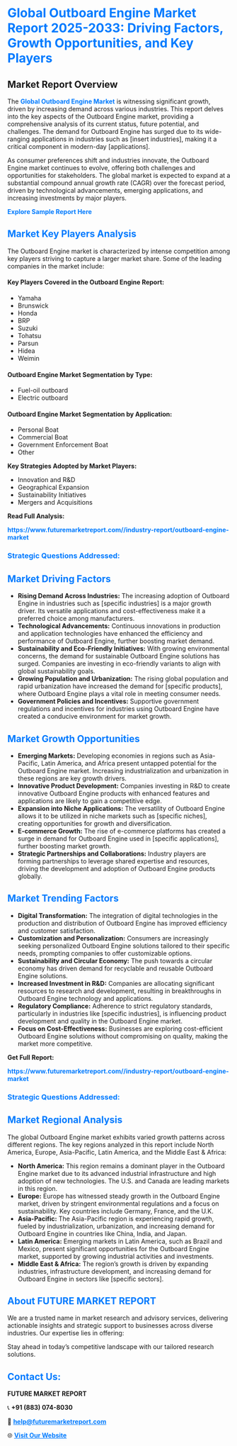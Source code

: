 <h1 style="color: #007BFF;">Global Outboard Engine Market Report 2025-2033: Driving Factors, Growth Opportunities, and Key Players</h1>

<section id="overview">
<h2>Market Report Overview</h2>
<p>The <a href="https://www.futuremarketreport.com//industry-report/outboard-engine-market" style="color: #007BFF; text-decoration: none;"><strong>Global Outboard Engine Market</strong></a> is witnessing significant growth, driven by increasing demand across various industries. This report delves into the key aspects of the Outboard Engine market, providing a comprehensive analysis of its current status, future potential, and challenges. The demand for Outboard Engine has surged due to its wide-ranging applications in industries such as [insert industries], making it a critical component in modern-day [applications].</p>
<p>As consumer preferences shift and industries innovate, the Outboard Engine market continues to evolve, offering both challenges and opportunities for stakeholders. The global market is expected to expand at a substantial compound annual growth rate (CAGR) over the forecast period, driven by technological advancements, emerging applications, and increasing investments by major players.</p>
</section>

<section id="overview">
<p><a href="https://www.futuremarketreport.com//request-sample/reportId=61036" style="color: #007BFF; text-decoration: none;"><strong>Explore Sample Report Here</strong></a></p>
</section>

<section id="key-players">
<h2 style="color: #007BFF;">Market Key Players Analysis</h2>
<p>The Outboard Engine market is characterized by intense competition among key players striving to capture a larger market share. Some of the leading companies in the market include:</p>
<h4>Key Players Covered in the Outboard Engine Report:</h4>
<ul><li>Yamaha</li><li>Brunswick</li><li>Honda</li><li>BRP</li><li>Suzuki</li><li>Tohatsu</li><li>Parsun</li><li>Hidea</li><li>Weimin</li></ul>
<h4>Outboard Engine Market Segmentation by Type:</h4>
<ul><li>Fuel-oil outboard</li><li>Electric outboard</li></ul>

<h4>Outboard Engine Market Segmentation by Application:</h4>
<ul><li>Personal Boat</li><li>Commercial Boat</li><li>Government Enforcement Boat</li><li>Other</li></ul>
<p><strong>Key Strategies Adopted by Market Players:</strong></p>
<ul>
<li>Innovation and R&D</li>
<li>Geographical Expansion</li>
<li>Sustainability Initiatives</li>
<li>Mergers and Acquisitions</li>
</ul>
</section>

<section>
<p><strong>Read Full Analysis: </strong></p><a href="https://www.futuremarketreport.com//industry-report/outboard-engine-market" style="color: #007BFF; text-decoration: none;"><strong>https://www.futuremarketreport.com//industry-report/outboard-engine-market</strong></a>
<h3 style="color: #007BFF;">Strategic Questions Addressed:</h3>
</section>

<section id="driving-factors">
<h2 style="color: #007BFF;">Market Driving Factors</h2>
<ul>
<li><strong>Rising Demand Across Industries:</strong> The increasing adoption of Outboard Engine in industries such as [specific industries] is a major growth driver. Its versatile applications and cost-effectiveness make it a preferred choice among manufacturers.</li>
<li><strong>Technological Advancements:</strong> Continuous innovations in production and application technologies have enhanced the efficiency and performance of Outboard Engine, further boosting market demand.</li>
<li><strong>Sustainability and Eco-Friendly Initiatives:</strong> With growing environmental concerns, the demand for sustainable Outboard Engine solutions has surged. Companies are investing in eco-friendly variants to align with global sustainability goals.</li>
<li><strong>Growing Population and Urbanization:</strong> The rising global population and rapid urbanization have increased the demand for [specific products], where Outboard Engine plays a vital role in meeting consumer needs.</li>
<li><strong>Government Policies and Incentives:</strong> Supportive government regulations and incentives for industries using Outboard Engine have created a conducive environment for market growth.</li>
</ul>
</section>

<section id="growth-opportunities">
<h2 style="color: #007BFF;">Market Growth Opportunities</h2>
<ul>
<li><strong>Emerging Markets:</strong> Developing economies in regions such as Asia-Pacific, Latin America, and Africa present untapped potential for the Outboard Engine market. Increasing industrialization and urbanization in these regions are key growth drivers.</li>
<li><strong>Innovative Product Development:</strong> Companies investing in R&D to create innovative Outboard Engine products with enhanced features and applications are likely to gain a competitive edge.</li>
<li><strong>Expansion into Niche Applications:</strong> The versatility of Outboard Engine allows it to be utilized in niche markets such as [specific niches], creating opportunities for growth and diversification.</li>
<li><strong>E-commerce Growth:</strong> The rise of e-commerce platforms has created a surge in demand for Outboard Engine used in [specific applications], further boosting market growth.</li>
<li><strong>Strategic Partnerships and Collaborations:</strong> Industry players are forming partnerships to leverage shared expertise and resources, driving the development and adoption of Outboard Engine products globally.</li>
</ul>
</section>

<section id="trending-factors">
<h2 style="color: #007BFF;">Market Trending Factors</h2>
<ul>
<li><strong>Digital Transformation:</strong> The integration of digital technologies in the production and distribution of Outboard Engine has improved efficiency and customer satisfaction.</li>
<li><strong>Customization and Personalization:</strong> Consumers are increasingly seeking personalized Outboard Engine solutions tailored to their specific needs, prompting companies to offer customizable options.</li>
<li><strong>Sustainability and Circular Economy:</strong> The push towards a circular economy has driven demand for recyclable and reusable Outboard Engine solutions.</li>
<li><strong>Increased Investment in R&D:</strong> Companies are allocating significant resources to research and development, resulting in breakthroughs in Outboard Engine technology and applications.</li>
<li><strong>Regulatory Compliance:</strong> Adherence to strict regulatory standards, particularly in industries like [specific industries], is influencing product development and quality in the Outboard Engine market.</li>
<li><strong>Focus on Cost-Effectiveness:</strong> Businesses are exploring cost-efficient Outboard Engine solutions without compromising on quality, making the market more competitive.</li>
</ul>
</section>

<section>
<p><strong>Get Full Report: </strong></p><a href="https://www.futuremarketreport.com//industry-report/outboard-engine-market" style="color: #007BFF; text-decoration: none;"><strong>https://www.futuremarketreport.com//industry-report/outboard-engine-market</strong></a>
<h3 style="color: #007BFF;">Strategic Questions Addressed:</h3>
</section>


<section id="regional-analysis">
<h2 style="color: #007BFF;">Market Regional Analysis</h2>
<p>The global Outboard Engine market exhibits varied growth patterns across different regions. The key regions analyzed in this report include North America, Europe, Asia-Pacific, Latin America, and the Middle East & Africa:</p>
<ul>
<li><strong>North America:</strong> This region remains a dominant player in the Outboard Engine market due to its advanced industrial infrastructure and high adoption of new technologies. The U.S. and Canada are leading markets in this region.</li>
<li><strong>Europe:</strong> Europe has witnessed steady growth in the Outboard Engine market, driven by stringent environmental regulations and a focus on sustainability. Key countries include Germany, France, and the U.K.</li>
<li><strong>Asia-Pacific:</strong> The Asia-Pacific region is experiencing rapid growth, fueled by industrialization, urbanization, and increasing demand for Outboard Engine in countries like China, India, and Japan.</li>
<li><strong>Latin America:</strong> Emerging markets in Latin America, such as Brazil and Mexico, present significant opportunities for the Outboard Engine market, supported by growing industrial activities and investments.</li>
<li><strong>Middle East & Africa:</strong> The region’s growth is driven by expanding industries, infrastructure development, and increasing demand for Outboard Engine in sectors like [specific sectors].</li>
</ul>
</section>

<footer>
<h2 style="color: #007BFF;">About FUTURE MARKET REPORT</h2>
<p>We are a trusted name in market research and advisory services, delivering actionable insights and strategic support to businesses across diverse industries. Our expertise lies in offering:</p>

<p>Stay ahead in today’s competitive landscape with our tailored research solutions.</p>

<h2 style="color: #007BFF;">Contact Us:</h2>
<p><strong>FUTURE MARKET REPORT</strong></p>
<p>📞 <strong>+91 (883) 074-8030</strong></p>
<p>📧 <strong><a href="mailto:help@futuremarketreport.com" style="color: #007BFF;">help@futuremarketreport.com</a></strong></p>
<p>🌐 <strong><a href="https://www.futuremarketreport.com/" style="color: #007BFF;">Visit Our Website</a></strong></p>
</footer>